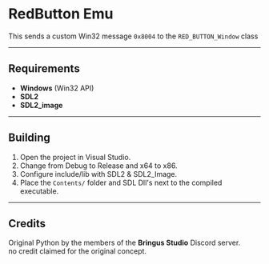# RedButton Emu

This sends a custom Win32 message `0x8004` to the `RED_BUTTON_Window` class

---

## Requirements

- **Windows** (Win32 API)  
- **SDL2**  
- **SDL2_image**

---

## Building

1. Open the project in Visual Studio.
2. Change from Debug to Release and x64 to x86.  
3. Configure include/lib with SDL2 & SDL2_Image.  
4. Place the `Contents/` folder and SDL Dll's next to the compiled executable.

---

## Credits

Original Python by the members of the **Bringus Studio** Discord server.  
no credit claimed for the original concept.  
